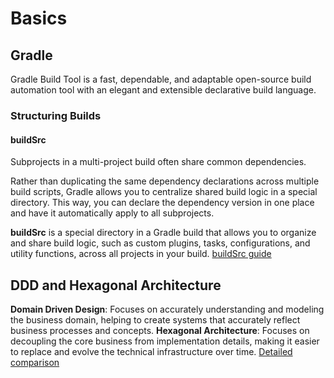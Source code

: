 # Basics

## Gradle
Gradle Build Tool is a fast, dependable, and adaptable open-source build automation tool with an elegant
and extensible declarative build language.

### Structuring Builds
#### buildSrc
Subprojects in a multi-project build often share common dependencies.

Rather than duplicating the same dependency declarations across multiple build scripts, Gradle allows you to
centralize shared build logic in a special directory. This way, you can declare the dependency version in one place
and have it automatically apply to all subprojects.

**buildSrc** is a special directory in a Gradle build that allows you to organize and share build logic, such as
custom plugins, tasks, configurations, and utility functions, across all projects in your build. [buildSrc guide](https://docs.gradle.org/current/userguide/sharing_build_logic_between_subprojects.html)

## DDD and Hexagonal Architecture
**Domain Driven Design**: Focuses on accurately understanding and modeling the business domain, helping to create systems that accurately reflect business processes and concepts.
**Hexagonal Architecture**: Focuses on decoupling the core business from implementation details, making it easier to replace and evolve the technical infrastructure over time.
[Detailed comparison](https://es.linkedin.com/pulse/explorando-los-fundamentos-de-desarrollo-software-vs-g-sanchez-d5npe)